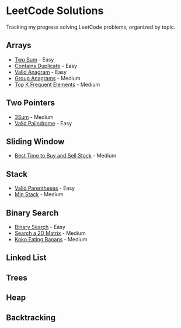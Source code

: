 # LeetCode Solutions

Tracking my progress solving LeetCode problems, organized by topic.

## Arrays
- [Two Sum](two_sum.py) - Easy
- [Contains Duplicate](contains_duplicate.py) - Easy
- [Valid Anagram](valid_anagra.py) - Easy
- [Group Anagrams](group_anagrams.py) - Medium
- [Top K Frequent Elements](top_k_freq.py) - Medium



## Two Pointers

- [3Sum](3sum.py) - Medium
- [Valid Palindrome](valid_palindrome.py) - Easy

## Sliding Window
- [Best Time to Buy and Sell Stock](best_time.py) - Medium

## Stack
- [Valid Parentheses](valid_parentheses.py) - Easy
- [Min Stack](min_stack.py) - Medium

## Binary Search

- [Binary Search](binary_search.py) - Easy
- [Search a 2D Matrix](search_2.py) - Medium
- [Koko Eating Banans](koko_bananas.py) - Medium

## Linked List

## Trees

## Heap

## Backtracking